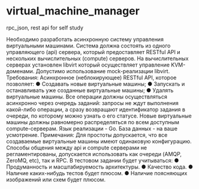 # virtual_machine_manager
rpc_json, rest api for self study


Необходимо разработать асинхронную систему управления виртуальными машинами.
Система должна состоять из одного управляющего (api) сервера, который предоставляет
RESTful API и нескольких вычислительных (compute) серверов.
На вычислительных серверах установлен libvirt который осуществляет управление
KVM-доменами. Допустимо использование mock-реализации libvirt.
Требования:
Асинхронное (неблокирующее) RESTful API, которое позволяет:
● Создавать новые виртуальные машины;
● Запускать и останавливать уже созданные виртуальные машины;
● Удалять виртуальные машины.
Все операции должны осуществляться асинхронно через очередь заданий: запросы не
ждут выполнения какой-либо операции, а сразу возвращают идентификатор задания в
очереди, по которому можно узнать о его статусе.
Новые виртуальные машины должны равномерно распределяться по всем доступным
compute-серверам.
Язык реализации - Go.
База данных - на ваше усмотрение.
Примечания:
Для простоты допускается, что все создаваемые виртуальные машины имеют
одинаковую конфигурацию.
Способы общения между api и compute серверами не регламентированы, допускается
использовать как очереди (AMQP, ZeroMQ, etc), так и RPC.
В тестовом задании будет учитываться:
● Продуманность и масштабируемость архитектуры.
● Качество кода.
● Наличие каких-нибудь тестов будет плюсом.
● Наличие поясняющих изображений или схем будет плюсом.
